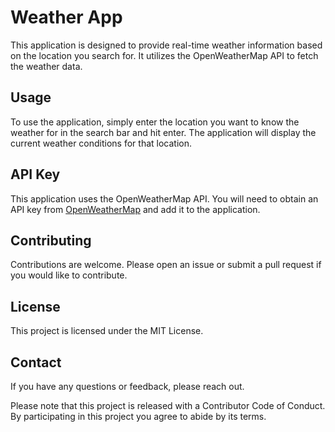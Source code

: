 # Weather App

This application is designed to provide real-time weather information based on the location you search for. It utilizes the OpenWeatherMap API to fetch the weather data.


## Usage

To use the application, simply enter the location you want to know the weather for in the search bar and hit enter. The application will display the current weather conditions for that location.

## API Key

This application uses the OpenWeatherMap API. You will need to obtain an API key from [OpenWeatherMap](https://home.openweathermap.org/) and add it to the application.

## Contributing

Contributions are welcome. Please open an issue or submit a pull request if you would like to contribute.

## License

This project is licensed under the MIT License.

## Contact

If you have any questions or feedback, please reach out.

Please note that this project is released with a Contributor Code of Conduct. By participating in this project you agree to abide by its terms.
